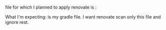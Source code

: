 file for which I planned to apply renovate is : 

What I'm expecting:
is my gradle file.
I want renovate scan only this file and ignore rest.

